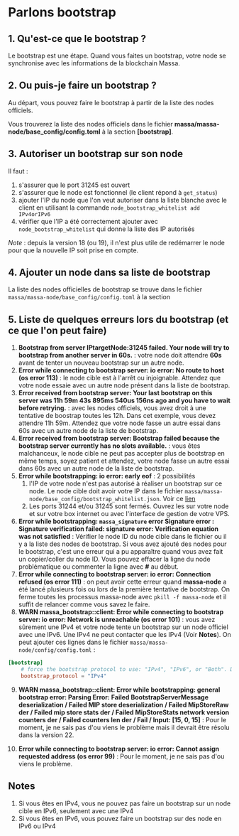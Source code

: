 # Parlons bootstrap
## 1. Qu'est-ce que le bootstrap ?
Le bootstrap est une étape. Quand vous faites un bootstrap, votre node se synchronise avec les informations de la blockchain Massa.

## 2. Ou puis-je faire un bootstrap ?
Au départ, vous pouvez faire le bootstrap à partir de la liste des nodes officiels.

Vous trouverez la liste des nodes officiels dans le fichier **massa/massa-node/base_config/config.toml** à la section **[bootstrap]**.

## 3. Autoriser un bootstrap sur son node

Il faut :

1. s'assurer que le port 31245 est ouvert
2. s'assurer que le node est fonctionnel (le client répond à `get_status`)
3. ajouter l'IP du node que l'on veut autoriser dans la liste blanche avec le client en utilisant la commande `node_bootstrap_whitelist add IPv4orIPv6`
4. vérifier que l'IP a été correctement ajouter avec `node_bootstrap_whitelist` qui donne la liste des IP autorisés

*Note* : depuis la version 18 (ou 19), il n'est plus utile de redémarrer le node pour que la nouvelle IP soit prise en compte.

## 4. Ajouter un node dans sa liste de bootstrap

La liste des nodes officielles de bootstrap se trouve dans le fichier `massa/massa-node/base_config/config.toml` à la section 

## 5. Liste de quelques erreurs lors du bootstrap (et ce que l'on peut faire)
1. **Bootstrap from server IPtargetNode:31245 failed. Your node will try to bootstrap from another server in 60s.** : votre node doit attendre **60s** avant de tenter un nouveau bootstrap sur un autre node.
2. **Error while connecting to bootstrap server: io error: No route to host (os error 113)** : le node cible est à l'arrêt ou injoignable. Attendez que votre node essaie avec un autre node présent dans la liste de bootstrap.
3. **Error received from bootstrap server: Your last bootstrap on this server was 11h 59m 43s 895ms 540us 156ns ago and you have to wait before retrying.** : avec les nodes officiels, vous avez droit à une tentative de boostrap toutes les 12h. Dans cet exemple, vous devez attendre 11h 59m. Attendez que votre node fasse un autre essai dans 60s avec un autre node de la liste de bootstrap.
4. **Error received from bootstrap server: Bootstrap failed because the bootstrap server currently has no slots available.** : vous êtes malchanceux, le node cible ne peut pas accepter plus de bootstrap en même temps, soyez patient et attendez, votre node fasse un autre essai dans 60s avec un autre node de la liste de bootstrap.
5. **Error while bootstrapping: io error: early eof** : 2 possibilités
	1. l'IP de votre node n'est pas autorisé à réaliser un bootstrap sur ce node. Le node cible doit avoir votre IP dans le fichier `massa/massa-node/base_config/bootstrap_whitelist.json`. Voir ce [lien](##3.Autoriserunbootstrapsursonnode)
	2. Les ports 31244 et/ou 31245 sont fermés. Ouvrez les sur votre node et sur votre box internet ou avec l'interface de gestion de votre VPS.
6. **Error while bootstrapping: `massa_signature` error Signature error : Signature verification failed: signature error: Verification equation was not satisfied** : Vérifier le node ID du node cible dans le fichier ou il y a la liste des nodes de bootstrap. Si vous avez ajouté des nodes pour le bootstrap, c'est une erreur qui a pu apparaître quand vous avez fait un copier/coller du node ID. Vous pouvez effacer la ligne du node problématique ou commenter la ligne avec **#** au début.
7. **Error while connecting to bootstrap server: io error: Connection refused (os error 111)** : on peut avoir cette erreur quand **massa-node** a été lancé plusieurs fois ou lors de la première tentative de bootstrap. On ferme toutes les processus massa-node avec `pkill -f massa-node` et il suffit de relancer comme vous savez le faire.
8. **WARN massa_bootstrap::client: Error while connecting to bootstrap server: io error: Network is unreachable (os error 101)** : vous avez sûrement une IPv4 et votre node tente un bootstrap sur un node officiel avec une IPv6. Une IPv4 ne peut contacter que les IPv4 (Voir **Notes**). On peut ajouter ces lignes dans le fichier `massa/massa-node/config/config.toml` :

```toml
[bootstrap]
    # force the bootstrap protocol to use: "IPv4", "IPv6", or "Both". Defaults to using both protocols.
    bootstrap_protocol = "IPv4"
 ```

9. **WARN massa_bootstrap::client: Error while bootstrapping: general bootstrap error: Parsing Error: Failed BootstrapServerMessage deserialization / Failed MIP store deserialization / Failed MipStoreRaw der / Failed mip store stats der / Failed MipStoreStats network version counters der / Failed counters len der / Fail / Input: [15, 0, 15]** : Pour le moment, je ne sais pas d'ou viens le problème mais il devrait être résolu dans la version 22.

10. **Error while connecting to bootstrap server: io error: Cannot assign requested address (os error 99)** : Pour le moment, je ne sais pas d'ou viens le problème.

## Notes
1. Si vous êtes en IPv4, vous ne pouvez pas faire un bootstrap sur un node cible en IPv6, seulement avec une IPv4
2. Si vous êtes en IPv6, vous pouvez faire un bootstrap sur des node en IPv6 ou IPv4
